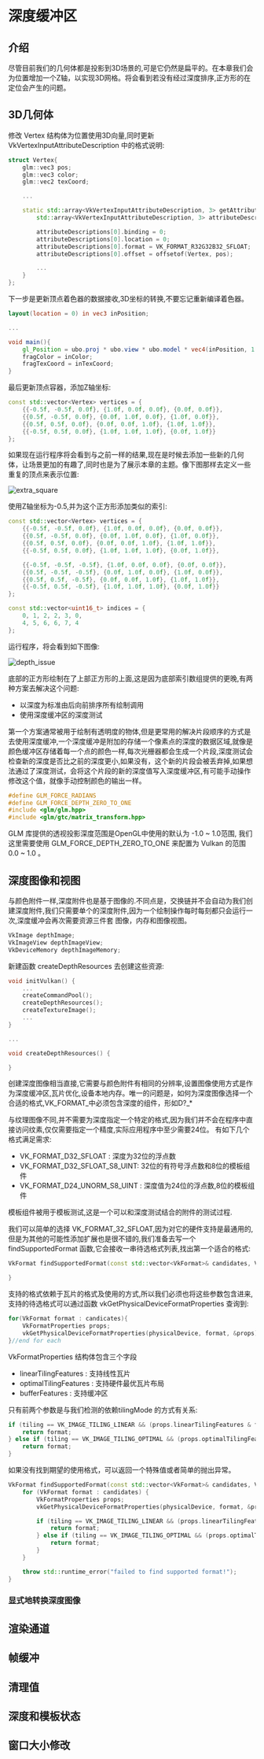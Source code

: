 # 深度缓冲区

## 介绍

尽管目前我们的几何体都是投影到3D场景的,可是它仍然是扁平的。在本章我们会为位置增加一个Z轴，以实现3D网格。将会看到若没有经过深度排序,正方形的在定位会产生的问题。

## 3D几何体

修改 Vertex 结构体为位置使用3D向量,同时更新 VkVertexInputAttributeDescription 中的格式说明:

```C++
struct Vertex{
    glm::vec3 pos;
    glm::vec3 color;
    glm::vec2 texCoord;

    ...

    static std::array<VkVertexInputAttributeDescription, 3> getAttributeDescriptions() {
        std::array<VkVertexInputAttributeDescription, 3> attributeDescriptions{};

        attributeDescriptions[0].binding = 0;
        attributeDescriptions[0].location = 0;
        attributeDescriptions[0].format = VK_FORMAT_R32G32B32_SFLOAT;
        attributeDescriptions[0].offset = offsetof(Vertex, pos);

        ...
    }
};
```

下一步是更新顶点着色器的数据接收,3D坐标的转换,不要忘记重新编译着色器。

```glsl
layout(location = 0) in vec3 inPosition;

...

void main(){
    gl_Position = ubo.proj * ubo.view * ubo.model * vec4(inPosition, 1.0);
    fragColor = inColor;
    fragTexCoord = inTexCoord;
}
```

最后更新顶点容器，添加Z轴坐标:

```C++
const std::vector<Vertex> vertices = {
    {{-0.5f, -0.5f, 0.0f}, {1.0f, 0.0f, 0.0f}, {0.0f, 0.0f}},
    {{0.5f, -0.5f, 0.0f}, {0.0f, 1.0f, 0.0f}, {1.0f, 0.0f}},
    {{0.5f, 0.5f, 0.0f}, {0.0f, 0.0f, 1.0f}, {1.0f, 1.0f}},
    {{-0.5f, 0.5f, 0.0f}, {1.0f, 1.0f, 1.0f}, {0.0f, 1.0f}}
};
```

如果现在运行程序将会看到与之前一样的结果,现在是时候去添加一些新的几何体，让场景更加的有趣了,同时也是为了展示本章的主题。像下图那样去定义一些重复的顶点来表示位置:

![extra_square](imgs/extra_square.svg)

使用Z轴坐标为-0.5,并为这个正方形添加类似的索引:

```C++
const std::vector<Vertex> vertices = {
    {{-0.5f, -0.5f, 0.0f}, {1.0f, 0.0f, 0.0f}, {0.0f, 0.0f}},
    {{0.5f, -0.5f, 0.0f}, {0.0f, 1.0f, 0.0f}, {1.0f, 0.0f}},
    {{0.5f, 0.5f, 0.0f}, {0.0f, 0.0f, 1.0f}, {1.0f, 1.0f}},
    {{-0.5f, 0.5f, 0.0f}, {1.0f, 1.0f, 1.0f}, {0.0f, 1.0f}},

    {{-0.5f, -0.5f, -0.5f}, {1.0f, 0.0f, 0.0f}, {0.0f, 0.0f}},
    {{0.5f, -0.5f, -0.5f}, {0.0f, 1.0f, 0.0f}, {1.0f, 0.0f}},
    {{0.5f, 0.5f, -0.5f}, {0.0f, 0.0f, 1.0f}, {1.0f, 1.0f}},
    {{-0.5f, 0.5f, -0.5f}, {1.0f, 1.0f, 1.0f}, {0.0f, 1.0f}}
};

const std::vector<uint16_t> indices = {
    0, 1, 2, 2, 3, 0,
    4, 5, 6, 6, 7, 4
};
```

运行程序，将会看到如下图像:

![depth_issue](imgs/depth_issues.png)

底部的正方形绘制在了上部正方形的上面,这是因为底部索引数组提供的更晚,有两种方案去解决这个问题:

- 以深度为标准由后向前排序所有绘制调用
- 使用深度缓冲区的深度测试

第一个方案通常被用于绘制有透明度的物体,但是更常用的解决片段顺序的方式是去使用深度缓冲,一个深度缓冲是附加的存储一个像素点的深度的数据区域,就像是颜色缓冲区存储着每一个点的颜色一样,每次光栅器都会生成一个片段,深度测试会检查新的深度是否比之前的深度更小,如果没有，这个新的片段会被丢弃掉,如果想法通过了深度测试，会将这个片段的新的深度值写入深度缓冲区,有可能手动操作修改这个值，就像手动控制颜色的输出一样。

```C++
#define GLM_FORCE_RADIANS
#define GLM_FORCE_DEPTH_ZERO_TO_ONE
#include <glm/glm.hpp>
#include <glm/gtc/matrix_transform.hpp>
```

GLM 库提供的透视投影深度范围是OpenGL中使用的默认为 -1.0 ~ 1.0范围, 我们这里需要使用 GLM_FORCE_DEPTH_ZERO_TO_ONE 来配置为 Vulkan 的范围 0.0 ~ 1.0 。

## 深度图像和视图

与颜色附件一样,深度附件也是基于图像的.不同点是，交换链并不会自动为我们创建深度附件,我们只需要单个的深度附件,因为一个绘制操作每时每刻都只会运行一次,深度缓冲会再次需要资源三件套 图像，内存和图像视图。

```C++
VkImage depthImage;
VkImageView depthImageView;
VkDeviceMemory depthImageMemory;
```

新建函数 createDepthResources 去创建这些资源:

```C++
void initVulkan() {
    ...
    createCommandPool();
    createDepthResources();
    createTextureImage();
    ...
}

...

void createDepthResources() {

}
```

创建深度图像相当直接,它需要与颜色附件有相同的分辨率,设置图像使用方式是作为深度缓冲区,瓦片优化,设备本地内存。唯一的问题是，如何为深度图像选择一个合适的格式,VK_FORMAT_中必须包含深度的组件，形如D?_*

与纹理图像不同,并不需要为深度指定一个特定的格式,因为我们并不会在程序中直接访问纹素,仅仅需要指定一个精度,实际应用程序中至少需要24位。
有如下几个格式满足需求:

- VK_FORMAT_D32_SFLOAT : 深度为32位的浮点数
- VK_FORMAT_D32_SFLOAT_S8_UINT: 32位的有符号浮点数和8位的模板组件
- VK_FORMAT_D24_UNORM_S8_UINT : 深度值为24位的浮点数,8位的模板组件

模板组件被用于模板测试,这是一个可以和深度测试结合的附件的测试过程.

我们可以简单的选择 VK_FORMAT_32_SFLOAT,因为对它的硬件支持是最通用的,但是为其他的可能性添加扩展也是很不错的,我们准备去写一个 findSupportedFormat 函数,它会接收一串待选格式列表,找出第一个适合的格式:

```C++
VkFormat findSupportedFormat(const std::vector<VkFormat>& candidates, VkImageTiling tiling, VkFormatFeatureFlags features){

}
```

支持的格式依赖于瓦片的格式及使用的方式,所以我们必须也将这些参数包含进来,支持的待选格式可以通过函数 vkGetPhysicalDeviceFormatProperties 查询到:

```C++
for(VkFormat format : candicates){
    VkFormatProperties props;
    vkGetPhysicalDeviceFormatProperties(physicalDevice, format, &props);
}//end for each
```

VkFormatProperties 结构体包含三个字段

- linearTilingFeatures : 支持线性瓦片
- optimalTilingFeatures : 支持硬件最优瓦片布局
- bufferFeatures : 支持缓冲区

只有前两个参数是与我们检测的依赖tilingMode 的方式有关系:

```C++
if (tiling == VK_IMAGE_TILING_LINEAR && (props.linearTilingFeatures & features) == features) {
    return format;
} else if (tiling == VK_IMAGE_TILING_OPTIMAL && (props.optimalTilingFeatures & features) == features) {
    return format;
}
```

如果没有找到期望的使用格式，可以返回一个特殊值或者简单的抛出异常。

```C++
VkFormat findSupportedFormat(const std::vector<VkFormat>& candidates, VkImageTiling tiling, VkFormatFeatureFlags features) {
    for (VkFormat format : candidates) {
        VkFormatProperties props;
        vkGetPhysicalDeviceFormatProperties(physicalDevice, format, &props);

        if (tiling == VK_IMAGE_TILING_LINEAR && (props.linearTilingFeatures & features) == features) {
            return format;
        } else if (tiling == VK_IMAGE_TILING_OPTIMAL && (props.optimalTilingFeatures & features) == features) {
            return format;
        }
    }

    throw std::runtime_error("failed to find supported format!");
}
```

### 显式地转换深度图像

## 渲染通道

## 帧缓冲

## 清理值

## 深度和模板状态

## 窗口大小修改
